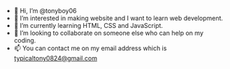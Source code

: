 - 👋 Hi, I’m @tonyboy06
- 👀 I’m interested in making website and I want to learn web development.
- 🌱 I’m currently learning HTML, CSS and JavaScript.
- 💞️ I’m looking to collaborate on someone else who can help on my coding.
- 📫 You can contact me on my email address which is typicaltony0824@gmail.com

<!---
tonyboy06/tonyboy06 is a ✨ special ✨ repository because its `README.md` (this file) appears on your GitHub profile.
You can click the Preview link to take a look at your changes.
--->
